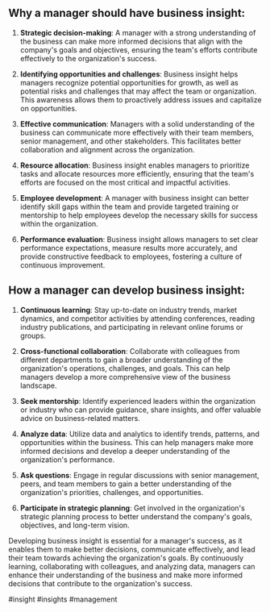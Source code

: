 
## Why a manager should have business insight:

1. **Strategic decision-making**: A manager with a strong understanding of the business can make more informed decisions that align with the company's goals and objectives, ensuring the team's efforts contribute effectively to the organization's success.

2. **Identifying opportunities and challenges**: Business insight helps managers recognize potential opportunities for growth, as well as potential risks and challenges that may affect the team or organization. This awareness allows them to proactively address issues and capitalize on opportunities.

3. **Effective communication**: Managers with a solid understanding of the business can communicate more effectively with their team members, senior management, and other stakeholders. This facilitates better collaboration and alignment across the organization.

4. **Resource allocation**: Business insight enables managers to prioritize tasks and allocate resources more efficiently, ensuring that the team's efforts are focused on the most critical and impactful activities.

5. **Employee development**: A manager with business insight can better identify skill gaps within the team and provide targeted training or mentorship to help employees develop the necessary skills for success within the organization.

6. **Performance evaluation**: Business insight allows managers to set clear performance expectations, measure results more accurately, and provide constructive feedback to employees, fostering a culture of continuous improvement.

## How a manager can develop business insight:

1. **Continuous learning**: Stay up-to-date on industry trends, market dynamics, and competitor activities by attending conferences, reading industry publications, and participating in relevant online forums or groups.

2. **Cross-functional collaboration**: Collaborate with colleagues from different departments to gain a broader understanding of the organization's operations, challenges, and goals. This can help managers develop a more comprehensive view of the business landscape.

3. **Seek mentorship**: Identify experienced leaders within the organization or industry who can provide guidance, share insights, and offer valuable advice on business-related matters.

4. **Analyze data**: Utilize data and analytics to identify trends, patterns, and opportunities within the business. This can help managers make more informed decisions and develop a deeper understanding of the organization's performance.

5. **Ask questions**: Engage in regular discussions with senior management, peers, and team members to gain a better understanding of the organization's priorities, challenges, and opportunities.

6. **Participate in strategic planning**: Get involved in the organization's strategic planning process to better understand the company's goals, objectives, and long-term vision.

Developing business insight is essential for a manager's success, as it enables them to make better decisions, communicate effectively, and lead their team towards achieving the organization's goals. By continuously learning, collaborating with colleagues, and analyzing data, managers can enhance their understanding of the business and make more informed decisions that contribute to the organization's success.

<!-- Keywords -->
#insight #insights #management
<!-- /Keywords -->
